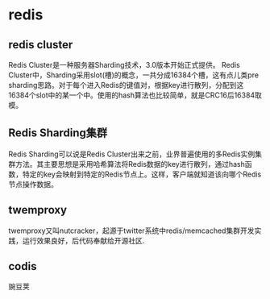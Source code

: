 # redis

## redis cluster

Redis Cluster是一种服务器Sharding技术，3.0版本开始正式提供。
Redis Cluster中，Sharding采用slot(槽)的概念，一共分成16384个槽，这有点儿类pre sharding思路。对于每个进入Redis的键值对，根据key进行散列，分配到这16384个slot中的某一个中。使用的hash算法也比较简单，就是CRC16后16384取模。

## Redis Sharding集群

Redis Sharding可以说是Redis Cluster出来之前，业界普遍使用的多Redis实例集群方法。其主要思想是采用哈希算法将Redis数据的key进行散列，通过hash函数，特定的key会映射到特定的Redis节点上。这样，客户端就知道该向哪个Redis节点操作数据。

## twemproxy

twemproxy又叫nutcracker，起源于twitter系统中redis/memcached集群开发实践，运行效果良好，后代码奉献给开源社区.

## codis

豌豆荚
